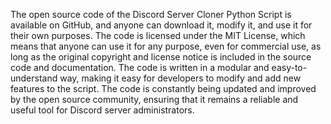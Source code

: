 The open source code of the Discord Server Cloner Python Script is available on GitHub, and anyone can download it, modify it, and use it for their own purposes. The code is licensed under the MIT License, which means that anyone can use it for any purpose, even for commercial use, as long as the original copyright and license notice is included in the source code and documentation. The code is written in a modular and easy-to-understand way, making it easy for developers to modify and add new features to the script. The code is constantly being updated and improved by the open source community, ensuring that it remains a reliable and useful tool for Discord server administrators.

